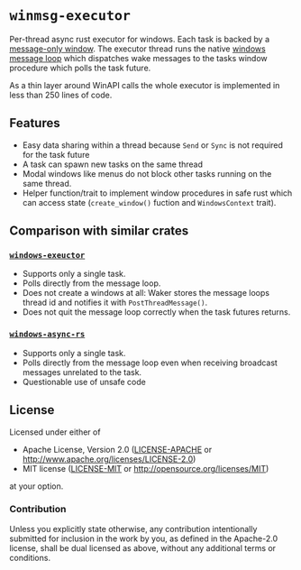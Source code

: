 # `winmsg-executor`

Per-thread async rust executor for windows.
Each task is backed by a [message-only window][1].
The executor thread runs the native [windows message loop][2] which dispatches wake messages to the tasks window procedure which polls the task future.

As a thin layer around WinAPI calls the whole executor is implemented in less than 250 lines of code.

## Features

- Easy data sharing within a thread because `Send` or `Sync` is not required for the task future
- A task can spawn new tasks on the same thread
- Modal windows like menus do not block other tasks running on the same thread.
- Helper function/trait to implement window procedures in safe rust which can access state (`create_window()` fuction and `WindowsContext` trait).

## Comparison with similar crates

### [`windows-exeuctor`](https://github.com/haileys/windows-executor/)

- Supports only a single task.
- Polls directly from the message loop.
- Does not create a windows at all: Waker stores the message loops thread id and notifies it with `PostThreadMessage()`.
- Does not quit the message loop correctly when the task futures returns.

### [`windows-async-rs`](https://github.com/saelay/windows-async-rs/)

- Supports only a single task.
- Polls directly from the message loop even when receiving broadcast messages unrelated to the task.
- Questionable use of unsafe code

## License

Licensed under either of

- Apache License, Version 2.0 ([LICENSE-APACHE](LICENSE-APACHE) or http://www.apache.org/licenses/LICENSE-2.0)
- MIT license ([LICENSE-MIT](LICENSE-MIT) or http://opensource.org/licenses/MIT)

at your option.

### Contribution

Unless you explicitly state otherwise, any contribution intentionally submitted for inclusion in the
work by you, as defined in the Apache-2.0 license, shall be dual licensed as above, without any
additional terms or conditions.

[1]: https://learn.microsoft.com/en-us/windows/win32/winmsg/window-features#message-only-windows
[2]: https://learn.microsoft.com/en-us/windows/win32/winmsg/messages-and-message-queues
